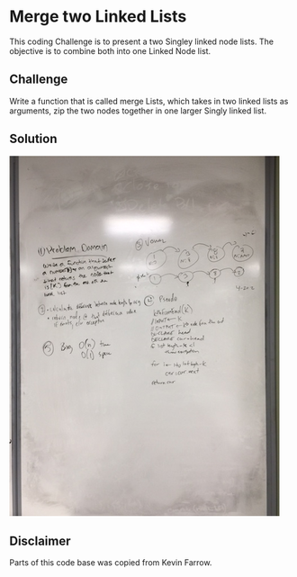 # Merge two Linked Lists
This coding Challenge is to present a two Singley linked node lists.
The objective is to combine both into one Linked Node list.

## Challenge
Write a function that is called merge Lists, which takes in two linked lists as 
arguments, zip the two nodes together in one larger Singly linked list. 

## Solution
![alt text](/Assets/InsertAssertions.JPG)

## Disclaimer
Parts of this code base was copied from Kevin Farrow.
